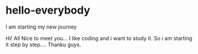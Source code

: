 # hello-everybody
I am starting my new journey


Hi! All
Nice to meet you...
I like coding and i want to study it.
So i am starting it step by step.... Thanku guys.
